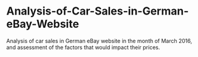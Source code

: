 # Analysis-of-Car-Sales-in-German-eBay-Website

Analysis of car sales in German eBay website in the month of March 2016, and assessment of the factors that would impact their prices.
